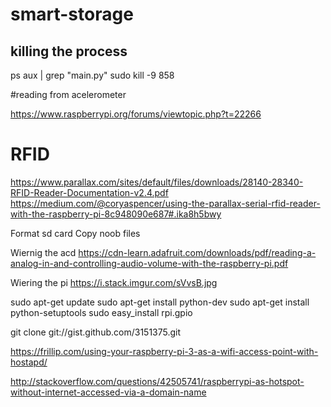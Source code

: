 # smart-storage


## killing the process
ps aux | grep "main.py"
sudo kill -9 858

#reading from acelerometer

https://www.raspberrypi.org/forums/viewtopic.php?t=22266

# RFID
https://www.parallax.com/sites/default/files/downloads/28140-28340-RFID-Reader-Documentation-v2.4.pdf
https://medium.com/@coryaspencer/using-the-parallax-serial-rfid-reader-with-the-raspberry-pi-8c948090e687#.ika8h5bwy

Format sd card
Copy noob files

Wiernig the acd
https://cdn-learn.adafruit.com/downloads/pdf/reading-a-analog-in-and-controlling-audio-volume-with-the-raspberry-pi.pdf

Wiering the pi
https://i.stack.imgur.com/sVvsB.jpg



sudo apt-get update
sudo apt-get install python-dev
sudo apt-get install python-setuptools
sudo easy_install rpi.gpio

git clone git://gist.github.com/3151375.git




https://frillip.com/using-your-raspberry-pi-3-as-a-wifi-access-point-with-hostapd/


http://stackoverflow.com/questions/42505741/raspberrypi-as-hotspot-without-internet-accessed-via-a-domain-name

